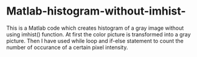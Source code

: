 # Matlab-histogram-without-imhist-
This is a Matlab code which creates histogram of a gray image without using imhist() function.
At first the color picture is transformed into a gray picture. Then I have used while loop and if-else statement to count the number of occurance of a certain pixel intensity.
